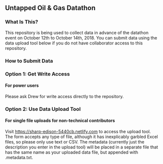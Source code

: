 ## Untapped Oil &amp; Gas Datathon ##

### What Is This? ###
This repository is being used to collect data in advance of the datathon event on October 12th to October 14th, 2018. You can submit data using the data upload tool below if you do not have collaborator access to this repository.

### How to Submit Data ###

### Option 1: Get Write Access ###
#### For power users ####
Please ask Drew for write access directly to the repository.

### Option 2: Use Data Upload Tool ###
#### For single file uploads for non-technical contributors ####
Visit https://sharp-edison-5440cb.netlify.com to access the upload tool. The form accepts any type of file, although it has inexplicably garbled Excel files, so please only use text or CSV. The metadata (currently just the description you enter in the upload tool) will be placed in a separate file that has the same name as your uploaded data file, but appended with .metadata.txt.